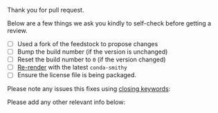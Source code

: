 Thank you for pull request.

Below are a few things we ask you kindly to self-check before getting a review.

* [ ] Used a fork of the feedstock to propose changes
* [ ] Bump the build number (if the version is unchanged)
* [ ] Reset the build number to `0` (if the version changed)
* [ ] [Re-render]( https://conda-forge.org/docs/conda_smithy.html#how-to-re-render ) with the latest `conda-smithy`
* [ ] Ensure the license file is being packaged.

Please note any issues this fixes using [closing keywords]( https://help.github.com/articles/closing-issues-using-keywords/ ):



Please add any other relevant info below:


